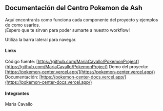 ## Documentación del Centro Pokemon de Ash

Aquí encontrarás como funciona cada componente del proyecto y ejemplos de como usarlos.  
¡Espero que te sirvan para poder sumarte a nuestro workflow!

Utiliza la barra lateral para navegar.  

#### Links
Código fuente: [https://github.com/MariaCavallo/PokemonProject](https://github.com/MariaCavallo/PokemonProject)
Demo del proyecto: [https://pokemon-center.vercel.app/](https://pokemon-center.vercel.app/)
Documentación: [https://pokemon-center-docs.vercel.app/](https://pokemon-center-docs.vercel.app/)

#### Integrantes
María Cavallo